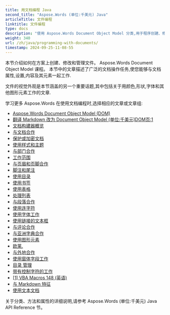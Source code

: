 ```yaml
---
title: 用文档编程 Java
second_title: "Aspose.Words (单位:千美元) Java"
articleTitle: 文件编程
linktitle: 文件编程
type: docs
description: "使用 Aspose.Words Document Object Model 分类,用于程序创建、修改和管理文档 Java。 。 。 与文档属性,设置,内容一起工作,以及通过色彩,形状,字体和其他图形的管理进行文档外观."
weight: 340
url: /zh/java/programming-with-documents/
timestamp: 2024-09-25-11-08-55
---
```


本节介绍如何在方案上创建、修改和管理文件。 Aspose.Words Document Object Model 课程。 本节中的文章描述了广泛的文档操作任务,使您能够与文档属性,设置,内容及其元素一起工作.

文件的视觉外观是本节涵盖的另一个重要话题,其中包括关于用颜色,形状,字体和其他图形元素工作的文章.

学习更多 Aspose.Words 在使用文档编程时,选择相应的文章或文章组:

- [Aspose.Words Document Object Model (DOM)](/words/zh/java/aspose-words-document-object-model/)
- [翻译 Markdown 改为 Document Object Model (单位:千美元)DOM页:1](/words/zh/java/translate-markdown-to-document-object-model/)
- [文档构建器概览](/words/zh/java/document-builder-overview/)
- [与文档合作](/words/zh/java/working-with-document/)
- [保护或加密文档](/words/zh/java/protect-or-encrypt-a-document/)
- [使用样式和主题](/words/java/working-with-styles/)
- [与部门合作](/words/zh/java/working-with-sections/)
- [工作范围](/words/zh/java/working-with-ranges/)
- [与页眉和页脚合作](/words/zh/java/working-with-headers-and-footers/)
- [脚注和尾注](/words/zh/java/working-with-footnote-and-endnote/)
- [使用目录](/words/zh/java/working-with-table-of-contents/)
- [使用书签](/words/zh/java/working-with-bookmarks/)
- [使用表格](/words/zh/java/working-with-tables/)
- [处理列表](/words/zh/java/working-with-lists/)
- [与段落合作](/words/zh/java/working-with-paragraphs/)
- [使用连字符](/words/zh/java/working-with-hyphenation/)
- [使用字体工作](/words/zh/java/working-with-fonts/)
- [使用链接的文本框](/words/zh/java/working-with-linked-textboxes/)
- [与评论合作](/words/zh/java/working-with-comments/)
- [与亚洲字典合作](/words/zh/java/working-with-asian-typography/)
- [使用图形元素](/words/java/working-with-graphic-elements/)
- [欧莱.](/words/zh/java/working-with-ole-objects/)
- [与外地合作](/words/zh/java/working-with-fields/)
- [使用窗体字段工作](/words/zh/java/working-with-form-fields/)
- [目录 管理](/words/java/contents-management/)
- [带有控制字符的工作](/words/zh/java/working-with-control-characters/)
- [[1] VBA Macros 148 (英语)](/words/zh/java/working-with-vba-macros/)
- [与 Markdown 特征](/words/zh/java/working-with-markdown-features/)
- [使用文本文档](/words/zh/java/working-with-text-document/)

关于分类、方法和属性的详细说明,请参考 Aspose.Words (单位:千美元) Java API Reference 节。
